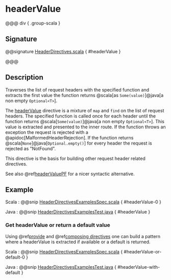 # headerValue

@@@ div { .group-scala }

## Signature

@@signature [HeaderDirectives.scala](/akka-http/src/main/scala/akka/http/scaladsl/server/directives/HeaderDirectives.scala) { #headerValue }

@@@

## Description

Traverses the list of request headers with the specified function and extracts the first value the function returns
@scala[as `Some(value)`]@java[a non empty `Optional<T>`].

The [headerValue]() directive is a mixture of `map` and `find` on the list of request headers. The specified function
is called once for each header until the function returns @scala[`Some(value)`]@java[a non empty `Optional<T>`]. This value is extracted and presented to the
inner route. If the function throws an exception the request is rejected with a @apidoc[MalformedHeaderRejection]. If the
function returns @scala[`None`]@java[`Optional.empty()`] for every header the request is rejected as "NotFound".

This directive is the basis for building other request header related directives.

See also @ref[headerValuePF](headerValuePF.md) for a nicer syntactic alternative.

## Example

Scala
:   @@snip [HeaderDirectivesExamplesSpec.scala]($test$/scala/docs/http/scaladsl/server/directives/HeaderDirectivesExamplesSpec.scala) { #headerValue-0 }

Java
:   @@snip [HeaderDirectivesExamplesTest.java]($test$/java/docs/http/javadsl/server/directives/HeaderDirectivesExamplesTest.java) { #headerValue }


### Get headerValue or return a default value

Using @ref[provide](../basic-directives/provide.md) and @ref[composing directives](../index.md#composing-directives) one can build a pattern where a headerValue is extracted if available or a default is returned. 

Scala
:  @@snip [HeaderDirectivesExamplesSpec.scala]($test$/scala/docs/http/scaladsl/server/directives/HeaderDirectivesExamplesSpec.scala) { #headerValue-or-default-0 }

Java
:  @@snip [HeaderDirectivesExamplesTest.java]($test$/java/docs/http/javadsl/server/directives/HeaderDirectivesExamplesTest.java) { #headerValue-with-default }
